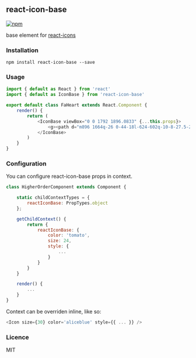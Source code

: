 ## react-icon-base

[![npm][npm-image]][npm-url]

[npm-image]: https://img.shields.io/npm/v/react-icon-base.svg?style=flat-square
[npm-url]: https://www.npmjs.com/package/react-icon-base

base element for [react-icons](https://github.com/gorangajic/react-icons)

### Installation

```
npm install react-icon-base --save
```


### Usage

```js
import { default as React } from 'react'
import { default as IconBase } from 'react-icon-base'

export default class FaHeart extends React.Component {
    render() {
        return (
            <IconBase viewBox="0 0 1792 1896.0833" {...this.props}>
                <g><path d="m896 1664q-26 0-44-18l-624-602q-10-8-27.5-26t-55.5-65.5-68-97.5-53.5-121-23.5-138q0-220 127-344t351-124q62 0 126.5 21.5t120 58 95.5 68.5 76 68q36-36 76-68t95.5-68.5 120-58 126.5-21.5q224 0 351 124t127 344q0 221-229 450l-623 600q-18 18-44 18z"/></g>
            </IconBase>
        )
    }
}
```

### Configuration
You can configure react-icon-base props in context.

```js
class HigherOrderComponent extends Component {

    static childContextTypes = {
        reactIconBase: PropTypes.object
    };

    getChildContext() {
        return {
            reactIconBase: {
                color: 'tomato',
                size: 24,
                style: {
                    ...
                }
            }
        }
    }

    render() {
        ...
    }
}
```

Context can be overriden inline, like so:

```js
<Icon size={30} color='aliceblue' style={{ ... }} />
```

### Licence

MIT
